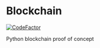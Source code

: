 # Blockchain
[![CodeFactor](https://www.codefactor.io/repository/github/manny-systemsengineer/blockchain/badge/master)](https://www.codefactor.io/repository/github/manny-systemsengineer/blockchain/overview/master)

Python blockchain proof of concept
